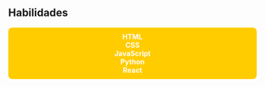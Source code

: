 ## Habilidades

<div style="background-color: #ffcc00; padding: 10px; border-radius: 8px; color: #fff; text-align: center;">
    <strong>HTML</strong><br>
    <strong>CSS</strong><br>
    <strong>JavaScript</strong><br>
    <strong>Python</strong><br>
    <strong>React</strong><br>
</div>


